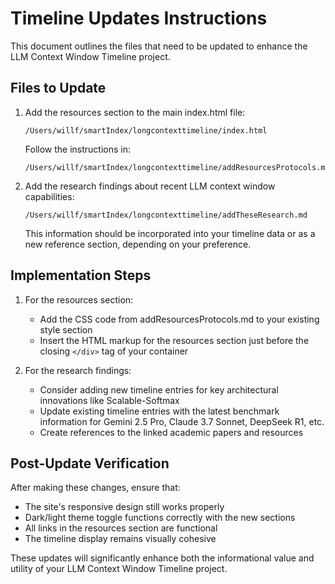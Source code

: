 # Timeline Updates Instructions

This document outlines the files that need to be updated to enhance the LLM Context Window Timeline project.

## Files to Update

1. Add the resources section to the main index.html file:
   ```
   /Users/willf/smartIndex/longcontexttimeline/index.html
   ```
   Follow the instructions in:
   ```
   /Users/willf/smartIndex/longcontexttimeline/addResourcesProtocols.md
   ```

2. Add the research findings about recent LLM context window capabilities:
   ```
   /Users/willf/smartIndex/longcontexttimeline/addTheseResearch.md
   ```
   This information should be incorporated into your timeline data or as a new reference section, depending on your preference.

## Implementation Steps

1. For the resources section:
   - Add the CSS code from addResourcesProtocols.md to your existing style section
   - Insert the HTML markup for the resources section just before the closing `</div>` tag of your container

2. For the research findings:
   - Consider adding new timeline entries for key architectural innovations like Scalable-Softmax
   - Update existing timeline entries with the latest benchmark information for Gemini 2.5 Pro, Claude 3.7 Sonnet, DeepSeek R1, etc.
   - Create references to the linked academic papers and resources

## Post-Update Verification

After making these changes, ensure that:
- The site's responsive design still works properly
- Dark/light theme toggle functions correctly with the new sections
- All links in the resources section are functional
- The timeline display remains visually cohesive

These updates will significantly enhance both the informational value and utility of your LLM Context Window Timeline project.

